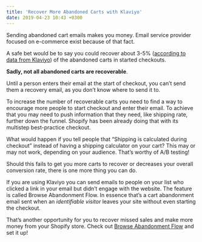 ```yaml
---
title: 'Recover More Abandoned Carts with Klaviyo'
date: 2019-04-23 10:43 +0300
---
```


Sending abandoned cart emails makes you money. Email service provider focused on e-commerce exist because of that fact.

A safe bet would be to say you could recover about 3-5% ([according to data from Klaviyo](https://www.klaviyo.com/marketing-resources/abandoned-cart-benchmarks)) of the abandoned carts in started checkouts.

**Sadly, not all abandoned carts are recoverable**.

Until a person enters their email at the start of checkout, you can’t send them a recovery email, as you don’t know where to send it to.

To increase the number of recoverable carts you need to find a way to encourage more people to start checkout and enter their email. To achieve that you may need to push information that they need, like shipping rate, further down the funnel. Shopify has been already doing that with its multistep best-practice checkout. 

What would happen if you tell people that “Shipping is calculated during checkout” instead of having a shipping calculator on your cart? This may or may not work, depending on your audience. That’s worthy of A/B testing!

Should this fails to get you more carts to recover or decreases your overall conversion rate, there is one more thing you can do. 

If you are using Klaviyo you can send emails to people on your list who clicked a link in your email but didn’t engage with the website. The feature is called Browse Abandonment Flow. In essence that’s a cart abandonment email sent when an _identifiable visitor_ leaves your site without even starting the checkout. 

That’s another opportunity for you to recover missed sales and make more money from your Shopify store. Check out [Browse Abandonment Flow](https://www.klaviyo.com/blog/feature-launch-browse-abandonment-flow) and set it up!